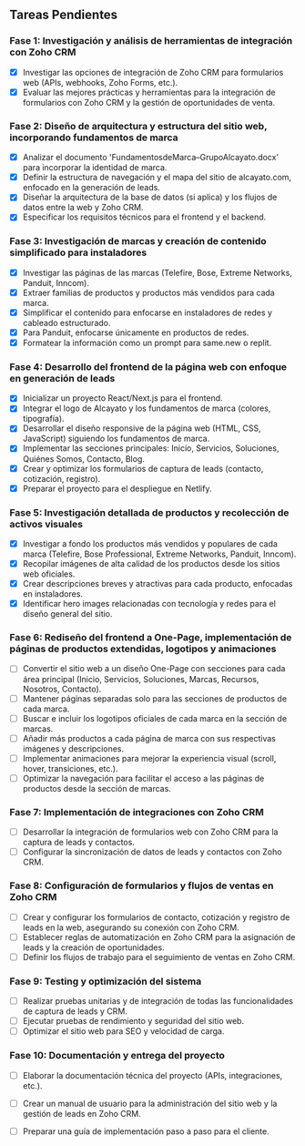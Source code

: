 ## Tareas Pendientes

### Fase 1: Investigación y análisis de herramientas de integración con Zoho CRM
- [x] Investigar las opciones de integración de Zoho CRM para formularios web (APIs, webhooks, Zoho Forms, etc.).
- [x] Evaluar las mejores prácticas y herramientas para la integración de formularios con Zoho CRM y la gestión de oportunidades de venta.

### Fase 2: Diseño de arquitectura y estructura del sitio web, incorporando fundamentos de marca
- [x] Analizar el documento 'FundamentosdeMarca–GrupoAlcayato.docx' para incorporar la identidad de marca.
- [x] Definir la estructura de navegación y el mapa del sitio de alcayato.com, enfocado en la generación de leads.
- [x] Diseñar la arquitectura de la base de datos (si aplica) y los flujos de datos entre la web y Zoho CRM.
- [x] Especificar los requisitos técnicos para el frontend y el backend.

### Fase 3: Investigación de marcas y creación de contenido simplificado para instaladores
- [x] Investigar las páginas de las marcas (Telefire, Bose, Extreme Networks, Panduit, Inncom).
- [x] Extraer familias de productos y productos más vendidos para cada marca.
- [x] Simplificar el contenido para enfocarse en instaladores de redes y cableado estructurado.
- [x] Para Panduit, enfocarse únicamente en productos de redes.
- [x] Formatear la información como un prompt para same.new o replit.

### Fase 4: Desarrollo del frontend de la página web con enfoque en generación de leads
- [x] Inicializar un proyecto React/Next.js para el frontend.
- [x] Integrar el logo de Alcayato y los fundamentos de marca (colores, tipografía).
- [x] Desarrollar el diseño responsive de la página web (HTML, CSS, JavaScript) siguiendo los fundamentos de marca.
- [x] Implementar las secciones principales: Inicio, Servicios, Soluciones, Quiénes Somos, Contacto, Blog.
- [x] Crear y optimizar los formularios de captura de leads (contacto, cotización, registro).
- [x] Preparar el proyecto para el despliegue en Netlify.

### Fase 5: Investigación detallada de productos y recolección de activos visuales
- [x] Investigar a fondo los productos más vendidos y populares de cada marca (Telefire, Bose Professional, Extreme Networks, Panduit, Inncom).
- [x] Recopilar imágenes de alta calidad de los productos desde los sitios web oficiales.
- [x] Crear descripciones breves y atractivas para cada producto, enfocadas en instaladores.
- [x] Identificar hero images relacionadas con tecnología y redes para el diseño general del sitio.

### Fase 6: Rediseño del frontend a One-Page, implementación de páginas de productos extendidas, logotipos y animaciones
- [ ] Convertir el sitio web a un diseño One-Page con secciones para cada área principal (Inicio, Servicios, Soluciones, Marcas, Recursos, Nosotros, Contacto).
- [ ] Mantener páginas separadas solo para las secciones de productos de cada marca.
- [ ] Buscar e incluir los logotipos oficiales de cada marca en la sección de marcas.
- [ ] Añadir más productos a cada página de marca con sus respectivas imágenes y descripciones.
- [ ] Implementar animaciones para mejorar la experiencia visual (scroll, hover, transiciones, etc.).
- [ ] Optimizar la navegación para facilitar el acceso a las páginas de productos desde la sección de marcas.

### Fase 7: Implementación de integraciones con Zoho CRM
- [ ] Desarrollar la integración de formularios web con Zoho CRM para la captura de leads y contactos.
- [ ] Configurar la sincronización de datos de leads y contactos con Zoho CRM.

### Fase 8: Configuración de formularios y flujos de ventas en Zoho CRM
- [ ] Crear y configurar los formularios de contacto, cotización y registro de leads en la web, asegurando su conexión con Zoho CRM.
- [ ] Establecer reglas de automatización en Zoho CRM para la asignación de leads y la creación de oportunidades.
- [ ] Definir los flujos de trabajo para el seguimiento de ventas en Zoho CRM.

### Fase 9: Testing y optimización del sistema
- [ ] Realizar pruebas unitarias y de integración de todas las funcionalidades de captura de leads y CRM.
- [ ] Ejecutar pruebas de rendimiento y seguridad del sitio web.
- [ ] Optimizar el sitio web para SEO y velocidad de carga.

### Fase 10: Documentación y entrega del proyecto
- [ ] Elaborar la documentación técnica del proyecto (APIs, integraciones, etc.).
- [ ] Crear un manual de usuario para la administración del sitio web y la gestión de leads en Zoho CRM.
- [ ] Preparar una guía de implementación paso a paso para el cliente.

